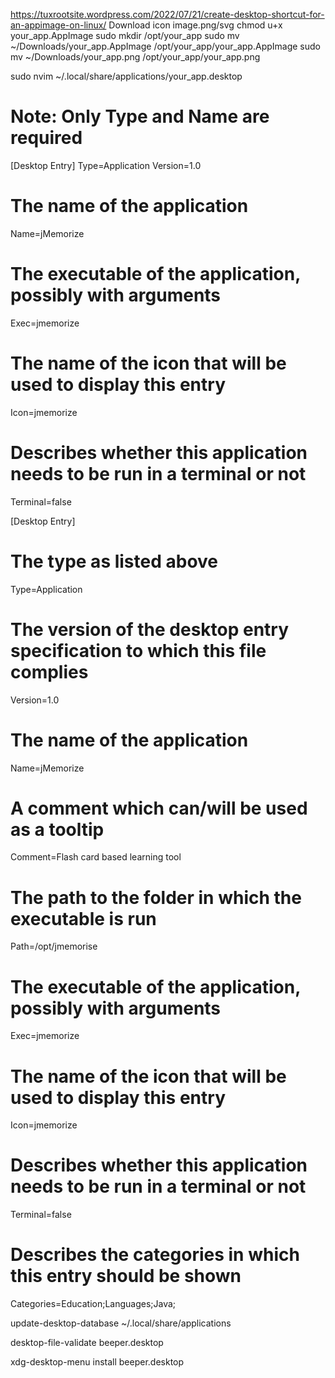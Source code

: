 <https://tuxrootsite.wordpress.com/2022/07/21/create-desktop-shortcut-for-an-appimage-on-linux/>
Download icon image.png/svg
chmod u+x your_app.AppImage
sudo mkdir /opt/your_app
sudo mv ~/Downloads/your_app.AppImage /opt/your_app/your_app.AppImage
sudo mv ~/Downloads/your_app.png /opt/your_app/your_app.png

sudo nvim ~/.local/share/applications/your_app.desktop

# Note: Only Type and Name are required

[Desktop Entry]
Type=Application
Version=1.0

# The name of the application

Name=jMemorize

# The executable of the application, possibly with arguments

Exec=jmemorize

# The name of the icon that will be used to display this entry

Icon=jmemorize

# Describes whether this application needs to be run in a terminal or not

Terminal=false

[Desktop Entry]

# The type as listed above

Type=Application

# The version of the desktop entry specification to which this file complies

Version=1.0

# The name of the application

Name=jMemorize

# A comment which can/will be used as a tooltip

Comment=Flash card based learning tool

# The path to the folder in which the executable is run

Path=/opt/jmemorise

# The executable of the application, possibly with arguments

Exec=jmemorize

# The name of the icon that will be used to display this entry

Icon=jmemorize

# Describes whether this application needs to be run in a terminal or not

Terminal=false

# Describes the categories in which this entry should be shown

Categories=Education;Languages;Java;

update-desktop-database ~/.local/share/applications

desktop-file-validate beeper.desktop

xdg-desktop-menu install beeper.desktop
